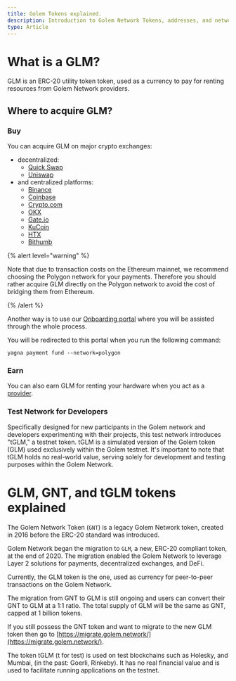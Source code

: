 ```yaml
---
title: Golem Tokens explained.
description: Introduction to Golem Network Tokens, addresses, and networks
type: Article
---
```


# What is a GLM?

GLM is an ERC-20 utility token token, used as a currency to pay for renting resources from Golem Network providers.

## Where to acquire GLM?

### Buy

You can acquire GLM on major crypto exchanges:

- decentralized:
  - [Quick Swap](https://quickswap.exchange/)
  - [Uniswap](https://uniswap.org/)
- and centralized platforms:
  - [Binance](https://www.binance.com/)
  - [Coinbase](https://www.coinbase.com/)
  - [Crypto.com](https://crypto.com/)
  - [OKX](https://www.okx.com/)
  - [Gate.io](https://www.gate.io/)
  - [KuCoin](https://www.kucoin.com/)
  - [HTX](https://www.htx.com/)
  - [Bithumb](https://www.bithumb.com/)

{% alert level="warning" %}

Note that due to transaction costs on the Ethereum mainnet, we recommend choosing the Polygon network for your payments. Therefore you should rather acquire GLM directly on the Polygon network to avoid the cost of bridging them from Ethereum.

{% /alert %}

Another way is to use our [Onboarding portal](https://glm.golem.network) where you will be assisted through the whole process.

You will be redirected to this portal when you run the following command:

```
yagna payment fund --network=polygon
```

### Earn

You can also earn GLM for renting your hardware when you act as a [provider](/docs/ja/providers).

### Test Network for Developers

Specifically designed for new participants in the Golem network and developers experimenting with their projects, this test network introduces "tGLM," a testnet token. tGLM is a simulated version of the Golem token (GLM) used exclusively within the Golem testnet. It's important to note that tGLM holds no real-world value, serving solely for development and testing purposes within the Golem Network.

# GLM, GNT, and tGLM tokens explained

The Golem Network Token (`GNT`) is a legacy Golem Network token, created in 2016 before the ERC-20 standard was introduced.

Golem Network began the migration to `GLM`, a new, ERC-20 compliant token, at the end of 2020. The migration enabled the Golem Network to leverage Layer 2 solutions for payments, decentralized exchanges, and DeFi.

Currently, the GLM token is the one, used as currency for peer-to-peer transactions on the Golem Network.

The migration from GNT to GLM is still ongoing and users can convert their GNT to GLM at a 1:1 ratio. The total supply of GLM will be the same as GNT, capped at 1 billion tokens.

If you still possess the GNT token and want to migrate to the new GLM token then go to [https://migrate.golem.network/](https://migrate.golem.network/).

The token tGLM (t for test) is used on test blockchains such as Holesky, and Mumbai, (in the past: Goerli, Rinkeby). It has no real financial value and is used to facilitate running applications on the testnet.
